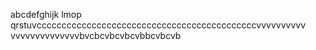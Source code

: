 abcdefghijk
lmop
qrstuvccccccccccccccccccccccccccccccccccccccccccccvvvvvvvvvv
vvvvvvvvvvvvvvbvcbcvbcvbcvbbcvbcvb